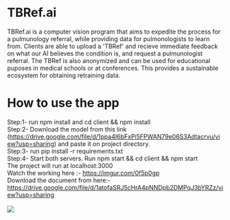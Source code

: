 # TBRef.ai
TBRef.ai is a computer vision program that aims to expedite the process for a pulmunology referral, while providing data for pulmonologists to learn from. Clients are able to upload a 'TBRef' and recieve immediate feedback on what our AI believes the condition is, and request a pulmunologist referral. The TBRef is also anonymized and can be used for educational puposes in medical schools or at conferences. This provides a sustainable ecosystem for obtaining retraining data.
<br>
# How to use the app
Step:1- run npm install and cd client && npm install
<br>
Step:2- Download the model from this link (https://drive.google.com/file/d/1ppa4I6bFxPi5FPWAN79e06S3Adtacrvu/view?usp=sharing) and paste it on project directory.
<br>
Step:3- run pip install -r requirements.txt
<br>
Step:4- Start both servers. Run npm start && cd client && npm start
<br>
The project will run at localhost:3000
<br/>
Watch the working here :- https://imgur.com/0f5p0gp
<br>
Download the document from here:- https://drive.google.com/file/d/1atofaSRJ5cHrA4pNNDpb2DMPqJ3bYRZz/view?usp=sharing
<br>
<br>
<img src="https://i.imgur.com/91RDFqg.jpg"
     style="float: left;" />
